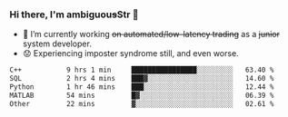 ### Hi there, I'm ambiguou~~s~~Str 👋

<!--
**ambiguoustexture/ambiguoustexture** is a ✨ _special_ ✨ repository because its `README.md` (this file) appears on your GitHub profile.

Here are some ideas to get you started:
-->
- 🔭 I’m currently working ~~on automated/low-latency trading~~ as a ~~junior~~ system developer.
- :worried: Experiencing imposter syndrome still, and even worse.

<!--START_SECTION:waka-->

```txt
C++           9 hrs 1 min     ████████████████░░░░░░░░░   63.40 %
SQL           2 hrs 4 mins    ███▓░░░░░░░░░░░░░░░░░░░░░   14.60 %
Python        1 hr 46 mins    ███░░░░░░░░░░░░░░░░░░░░░░   12.44 %
MATLAB        54 mins         █▓░░░░░░░░░░░░░░░░░░░░░░░   06.39 %
Other         22 mins         ▓░░░░░░░░░░░░░░░░░░░░░░░░   02.61 %
```

<!--END_SECTION:waka-->
